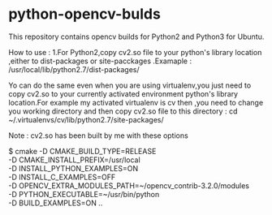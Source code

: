 # python-opencv-bulds
This repository contains opencv builds for Python2 and Python3 for Ubuntu.

How to use :
1.For Python2,copy cv2.so file to your python's library location ,either to dist-packages or site-pacckages .Examaple : /usr/local/lib/python2.7/dist-packages/ 

Yo can do the same even when you are using virtualenv,you just need to copy cv2.so to your currently activated environment python's library location.For example my activated virtualenv is cv then ,you need to change you working directory  and then copy cv2.so file to this directory :
cd  ~/.virtualenvs/cv/lib/python2.7/site-packages/

Note : cv2.so has been built by me with these options

$ cmake -D CMAKE_BUILD_TYPE=RELEASE \
    -D CMAKE_INSTALL_PREFIX=/usr/local \
    -D INSTALL_PYTHON_EXAMPLES=ON \
    -D INSTALL_C_EXAMPLES=OFF \
    -D OPENCV_EXTRA_MODULES_PATH=~/opencv_contrib-3.2.0/modules \
    -D PYTHON_EXECUTABLE=~/usr/bin/python \
    -D BUILD_EXAMPLES=ON ..
    



